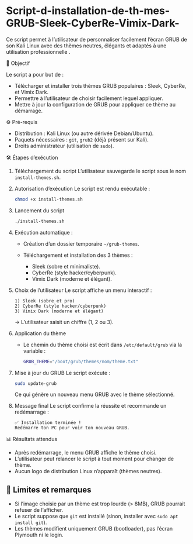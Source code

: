 # Script-d-installation-de-th-mes-GRUB-Sleek-CyberRe-Vimix-Dark-
Ce script permet à l’utilisateur de personnaliser facilement l’écran GRUB de son Kali Linux avec des thèmes neutres, élégants et adaptés à une utilisation professionnelle .

🎯 Objectif

Le script a pour but de :

* Télécharger et installer trois thèmes GRUB populaires : Sleek, CyberRe, et Vimix Dark.
* Permettre à l’utilisateur de choisir facilement lequel appliquer.
* Mettre à jour la configuration de GRUB pour appliquer ce thème au démarrage.


⚙️ Pré-requis

* Distribution : Kali Linux (ou autre dérivée Debian/Ubuntu).
* Paquets nécessaires : `git`, `grub2` (déjà présent sur Kali).
* Droits administrateur (utilisation de `sudo`).

 🛠️ Étapes d’exécution

1. Téléchargement du script
   L’utilisateur sauvegarde le script sous le nom `install-themes.sh`.

2. Autorisation d’exécution
   Le script est rendu exécutable :

   ```bash
   chmod +x install-themes.sh
   ```

3. Lancement du script

   ```bash
   ./install-themes.sh
   ```

4. Exécution automatique :

   * Création d’un dossier temporaire `~/grub-themes`.
   * Téléchargement et installation des 3 thèmes :

     * Sleek (sobre et minimaliste).
     * CyberRe (style hacker/cyberpunk).
     * Vimix Dark (moderne et élégant).

5. Choix de l’utilisateur
   Le script affiche un menu interactif :

   ```
   1) Sleek (sobre et pro)
   2) CyberRe (style hacker/cyberpunk)
   3) Vimix Dark (moderne et élégant)
   ```

   → L’utilisateur saisit un chiffre (1, 2 ou 3).

6. Application du thème

   * Le chemin du thème choisi est écrit dans `/etc/default/grub` via la variable :

     ```bash
     GRUB_THEME="/boot/grub/themes/nom/theme.txt"
     ```

7. Mise à jour du GRUB
   Le script exécute :

   ```bash
   sudo update-grub
   ```

   Ce qui génère un nouveau menu GRUB avec le thème sélectionné.

8. Message final
   Le script confirme la réussite et recommande un redémarrage :

   ```
   ✅ Installation terminée !
   Redémarre ton PC pour voir ton nouveau GRUB.
   ```

 📊 Résultats attendus

* Après redémarrage, le menu GRUB affiche le thème choisi.
* L’utilisateur peut relancer le script à tout moment pour changer de thème.
* Aucun logo de distribution Linux n’apparaît (thèmes neutres).


## 🚨 Limites et remarques

* Si l’image choisie par un thème est trop lourde (> 8MB), GRUB pourrait refuser de l’afficher.
* Le script suppose que `git` est installé (sinon, installer avec `sudo apt install git`).
* Les thèmes modifient uniquement GRUB (bootloader), pas l’écran Plymouth ni le login.
